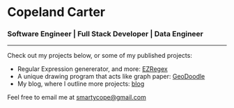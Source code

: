 # Copeland Carter
### Software Engineer | Full Stack Developer | Data Engineer
---
Check out my projects below, or some of my published projects:
- Regular Expression genererator, and more: [EZRegex](http://ezregex.org)
- A unique drawing program that acts like graph paper: [GeoDoodle](http://smartycope.github.io/geodoodle)
- My blog, where I outline more projects: [blog](http://smartycope.github.io)

Feel free to email me at [smartycope@gmail.com](emailto:smartycope@gmail.com)
